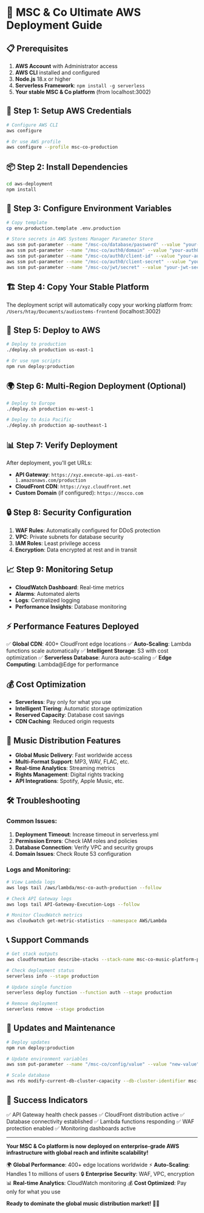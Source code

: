 # 🚀 MSC & Co Ultimate AWS Deployment Guide

## 📋 Prerequisites

1. **AWS Account** with Administrator access
2. **AWS CLI** installed and configured
3. **Node.js** 18.x or higher
4. **Serverless Framework**: `npm install -g serverless`
5. **Your stable MSC & Co platform** (from localhost:3002)

## 🔧 Step 1: Setup AWS Credentials

```bash
# Configure AWS CLI
aws configure

# Or use AWS profile
aws configure --profile msc-co-production
```

## 📦 Step 2: Install Dependencies

```bash
cd aws-deployment
npm install
```

## 🔑 Step 3: Configure Environment Variables

```bash
# Copy template
cp env.production.template .env.production

# Store secrets in AWS Systems Manager Parameter Store
aws ssm put-parameter --name "/msc-co/database/password" --value "your-secure-password" --type "SecureString"
aws ssm put-parameter --name "/msc-co/auth0/domain" --value "your-auth0-domain" --type "String"
aws ssm put-parameter --name "/msc-co/auth0/client-id" --value "your-auth0-client-id" --type "String"
aws ssm put-parameter --name "/msc-co/auth0/client-secret" --value "your-auth0-client-secret" --type "SecureString"
aws ssm put-parameter --name "/msc-co/jwt/secret" --value "your-jwt-secret" --type "SecureString"
```

## 🏗️ Step 4: Copy Your Stable Platform

The deployment script will automatically copy your working platform from:
`/Users/htay/Documents/audiostems-frontend` (localhost:3002)

## 🚀 Step 5: Deploy to AWS

```bash
# Deploy to production
./deploy.sh production us-east-1

# Or use npm scripts
npm run deploy:production
```

## 🌍 Step 6: Multi-Region Deployment (Optional)

```bash
# Deploy to Europe
./deploy.sh production eu-west-1

# Deploy to Asia Pacific
./deploy.sh production ap-southeast-1
```

## 📊 Step 7: Verify Deployment

After deployment, you'll get URLs:

- **API Gateway**: `https://xyz.execute-api.us-east-1.amazonaws.com/production`
- **CloudFront CDN**: `https://xyz.cloudfront.net`
- **Custom Domain** (if configured): `https://mscco.com`

## 🔒 Step 8: Security Configuration

1. **WAF Rules**: Automatically configured for DDoS protection
2. **VPC**: Private subnets for database security
3. **IAM Roles**: Least privilege access
4. **Encryption**: Data encrypted at rest and in transit

## 📈 Step 9: Monitoring Setup

- **CloudWatch Dashboard**: Real-time metrics
- **Alarms**: Automated alerts
- **Logs**: Centralized logging
- **Performance Insights**: Database monitoring

## ⚡ Performance Features Deployed

✅ **Global CDN**: 400+ CloudFront edge locations
✅ **Auto-Scaling**: Lambda functions scale automatically
✅ **Intelligent Storage**: S3 with cost optimization
✅ **Serverless Database**: Aurora auto-scaling
✅ **Edge Computing**: Lambda@Edge for performance

## 💰 Cost Optimization

- **Serverless**: Pay only for what you use
- **Intelligent Tiering**: Automatic storage optimization
- **Reserved Capacity**: Database cost savings
- **CDN Caching**: Reduced origin requests

## 🎵 Music Distribution Features

- **Global Music Delivery**: Fast worldwide access
- **Multi-Format Support**: MP3, WAV, FLAC, etc.
- **Real-time Analytics**: Streaming metrics
- **Rights Management**: Digital rights tracking
- **API Integrations**: Spotify, Apple Music, etc.

## 🛠️ Troubleshooting

### Common Issues:

1. **Deployment Timeout**: Increase timeout in serverless.yml
2. **Permission Errors**: Check IAM roles and policies
3. **Database Connection**: Verify VPC and security groups
4. **Domain Issues**: Check Route 53 configuration

### Logs and Monitoring:

```bash
# View Lambda logs
aws logs tail /aws/lambda/msc-co-auth-production --follow

# Check API Gateway logs
aws logs tail API-Gateway-Execution-Logs --follow

# Monitor CloudWatch metrics
aws cloudwatch get-metric-statistics --namespace AWS/Lambda
```

## 📞 Support Commands

```bash
# Get stack outputs
aws cloudformation describe-stacks --stack-name msc-co-music-platform-production

# Check deployment status
serverless info --stage production

# Update single function
serverless deploy function --function auth --stage production

# Remove deployment
serverless remove --stage production
```

## 🔄 Updates and Maintenance

```bash
# Deploy updates
npm run deploy:production

# Update environment variables
aws ssm put-parameter --name "/msc-co/config/value" --value "new-value" --overwrite

# Scale database
aws rds modify-current-db-cluster-capacity --db-cluster-identifier msc-co-aurora-production --capacity 8
```

## 🎉 Success Indicators

✅ API Gateway health check passes
✅ CloudFront distribution active
✅ Database connectivity established
✅ Lambda functions responding
✅ WAF protection enabled
✅ Monitoring dashboards active

---

**Your MSC & Co platform is now deployed on enterprise-grade AWS infrastructure with global reach and infinite scalability!**

🌍 **Global Performance**: 400+ edge locations worldwide
⚡ **Auto-Scaling**: Handles 1 to millions of users
🔒 **Enterprise Security**: WAF, VPC, encryption
📊 **Real-time Analytics**: CloudWatch monitoring
💰 **Cost Optimized**: Pay only for what you use

**Ready to dominate the global music distribution market!** 🚀🎵